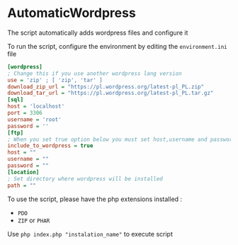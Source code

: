 # AutomaticWordpress
The script automatically adds wordpress files and configure it

To run the script, configure the environment by editing the `environment.ini` file
```ini
[wordpress]
; Change this if you use another wordpress lang version
use = 'zip' ; [ 'zip', 'tar' ]
download_zip_url = "https://pl.wordpress.org/latest-pl_PL.zip"
download_tar_url = "https://pl.wordpress.org/latest-pl_PL.tar.gz"
[sql]
host = 'localhost'
port = 3306
username = 'root'
password = ''
[ftp]
; When you set true option below you must set host,username and password
include_to_wordpress = true
host = ""
username = ""
password = ""
[location]
; Set directory where wordpress will be installed
path = ""
```
To use the script, please have the php extensions installed :
* `PDO`
* `ZIP` or `PHAR`

Use `php index.php "instalation_name"` to execute script
